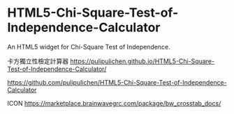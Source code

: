 # HTML5-Chi-Square-Test-of-Independence-Calculator
An HTML5 widget for Chi-Square Test of Independence.

卡方獨立性檢定計算器
https://pulipulichen.github.io/HTML5-Chi-Square-Test-of-Independence-Calculator/

https://github.com/pulipulichen/HTML5-Chi-Square-Test-of-Independence-Calculator

ICON
https://marketplace.brainwavegrc.com/package/bw_crosstab_docs/